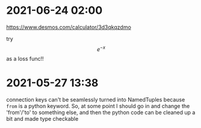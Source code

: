 # 2021-06-24 02:00
https://www.desmos.com/calculator/3d3qkqzdmo

try $$e^{-x}$$ as a loss func!!



 
# 2021-05-27 13:38
connection keys can't be seamlessly turned into NamedTuples because `from` is a python keyword. So, at some point I should go in and change the 'from'/'to' to something else, and then the python code can be cleaned up a bit and made type checkable